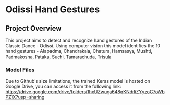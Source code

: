 # Odissi Hand Gestures

## Project Overview
This project aims to detect and recognize hand gestures of the Indian Classic Dance - Odissi. Using computer vision this model identifies the 10 hand gestures - Alapadma, Chandrakala, Chatura, Hamsasya, Mushti, Padmakosha, Pataka, Suchi, Tamarachuda, Trisula

### Model Files
Due to Github's size limitations, the trained Keras model is hosted on Google Drive, you can access it from the following link: https://drive.google.com/drive/folders/1hxUZwuga648qKNdrliZYyzoC7oWbPZ1X?usp=sharing
